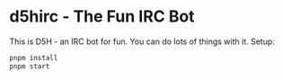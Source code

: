# d5hirc - The Fun IRC Bot
This is D5H - an IRC bot for fun. You can do lots of things with it.
Setup:
```bash
pnpm install
pnpm start
```
